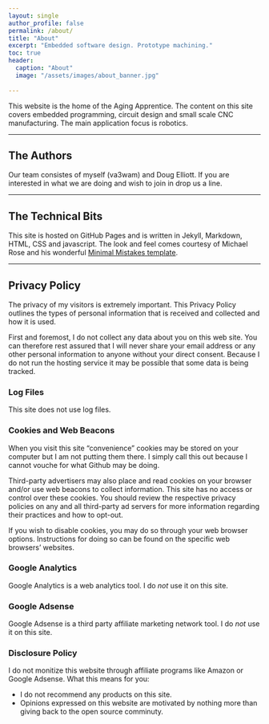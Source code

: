 ```yaml
---
layout: single
author_profile: false
permalink: /about/
title: "About"
excerpt: "Embedded software design. Prototype machining."
toc: true
header:
  caption: "About"
  image: "/assets/images/about_banner.jpg"
  
---
```

This website is the home of the Aging Apprentice. The content on this site covers embedded programming, circuit design and small scale CNC manufacturing. The main application focus is robotics.

---
## The Authors
Our team consistes of myself (va3wam) and Doug Elliott. If you are interested in what we are doing and wish to join in drop us a line. 

---
## The Technical Bits
This site is hosted on GitHub Pages and is written in Jekyll, Markdown, HTML, CSS and javascript. The look and feel comes courtesy of Michael Rose and his wonderful [Minimal Mistakes template](https://mmistakes.github.io/minimal-mistakes/).  

---
## Privacy Policy
The privacy of my visitors is extremely important. This Privacy Policy outlines the types of personal information that is received and collected and how it is used.

First and foremost, I do not collect any data about you on this web site. You can therefore rest assured that I will never share your email address or any other personal information to anyone without your direct consent. Because I do not run the hosting service it may be possible that some data is being tracked.

### Log Files
This site does not use log files.

### Cookies and Web Beacons
When you visit this site “convenience” cookies may be stored on your computer but I am not putting them there. I simply call this out because I cannot vouche for what Github may be doing. 

Third-party advertisers may also place and read cookies on your browser and/or use web beacons to collect information. This site has no access or control over these cookies. You should review the respective privacy policies on any and all third-party ad servers for more information regarding their practices and how to opt-out.

If you wish to disable cookies, you may do so through your web browser options. Instructions for doing so can be found on the specific web browsers’ websites.

### Google Analytics 
Google Analytics is a web analytics tool. I do *not* use it on this site.

### Google Adsense
Google Adsense is a third party affiliate marketing network tool. I do *not* use it on this site.

### Disclosure Policy
I do not monitize this website through affiliate programs like Amazon or Google Adsense. What this means for you:
- I do not recommend any products on this site.
- Opinions expressed on this website are motivated by nothing more than giving back to the open source comminuty.
